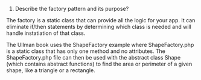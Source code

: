 1) Describe the factory pattern and its purpose?

The factory is a static class that can provide all the logic for your app. It can eliminate if/then statements by determining which class is needed and will handle instatiation of that class.

The Ullman book uses the ShapeFactory example where ShapeFactory.php is a static class that has only one method and no attributes. The ShapeFactory.php file can then be used with the abstract class Shape (which contains abstract functions) to find the area or perimeter of a given shape, like a triangle or a rectangle.